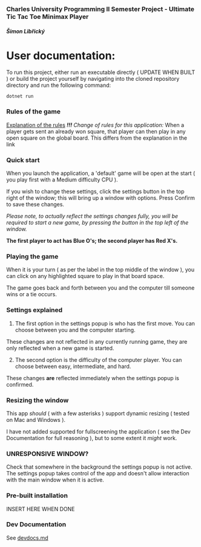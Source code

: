 ### Charles University Programming II Semester Project - Ultimate Tic Tac Toe Minimax Player

##### Šimon Libřický

# User documentation:
To run this project, either run an executable directly ( UPDATE WHEN BUILT ) or build the project yourself by navigating into the cloned repository directory and run the following command:

`dotnet run`

### Rules of the game
[Explanation of the rules](https://www.instructables.com/The-Beautiful-Game-of-Ultimate-Tic-Tac-Toe/)
***!!!** Change of rules for this application:*
When a player gets sent an already won square, that player can then play in any open square on the global board. This differs from the explanation in the link

### Quick start
When you launch the application, a 'default' game will be open at the start ( you play first with a Medium difficulty CPU ).

If you wish to change these settings, click the settings button in the top right of the window; this will bring up a window with options. Press Confirm to save these changes.

*Please note, to actually reflect the settings changes fully, you will be required to start a new game, by pressing the button in the top left of the window.*

**The first player to act has Blue O's; the second player has Red X's.**

### Playing the game
When it is your turn ( as per the label in the top middle of the window ), you can click on any highlighted square to play in that board space.

The game goes back and forth between you and the computer till someone wins or a tie occurs.

### Settings explained
1. The first option in the settings popup is who has the first move.
You can choose between you and the computer starting.

These changes are not reflected in any currently running game, they are only reflected when a new game is started.

2. The second option is the difficulty of the computer player. You can choose between easy, intermediate, and hard.

These changes **are** reflected immediately when the settings popup is confirmed. 

### Resizing the window

This app *should* ( with a few asterisks ) support dynamic resizing ( tested on Mac and Windows ).

I have not added supported for fullscreening the application ( see the Dev Documentation for full reasoning ), but to some extent it *might* work.

### UNRESPONSIVE WINDOW?
Check that somewhere in the background the settings popup is not active. The settings popup takes control of the app and doesn't allow interaction with the main window when it is active.

### Pre-built installation
INSERT HERE WHEN DONE

### Dev Documentation
See [devdocs.md](./devdocs.md)